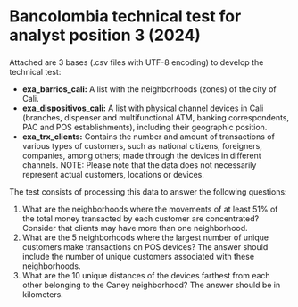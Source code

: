 <h1 align="left">Bancolombia technical test for analyst position 3 (2024)</h1>

###

Attached are 3 bases (.csv files with UTF-8 encoding) to develop the technical test: 
 - **exa_barrios_cali:** A list with the neighborhoods (zones) of the city of Cali. 
 - **exa_dispositivos_cali:** A list with physical channel devices in Cali (branches, dispenser and multifunctional ATM, banking correspondents, PAC and POS establishments), including their geographic position. 
 - **exa_trx_clients:** Contains the number and amount of transactions of various types of customers, such as national citizens, foreigners, companies, among others; made through the devices in different channels. 
NOTE: Please note that the data does not necessarily represent actual customers, locations or devices. 

The test consists of processing this data to answer the following questions: 

1. What are the neighborhoods where the movements of at least 51% of the total money transacted by each customer are concentrated? Consider that clients may have more than one neighborhood. 
2. What are the 5 neighborhoods where the largest number of unique customers make transactions on POS devices? The answer should include the number of unique customers associated with these neighborhoods. 
3. What are the 10 unique distances of the devices farthest from each other belonging to the Caney neighborhood? The answer should be in kilometers. 

###
